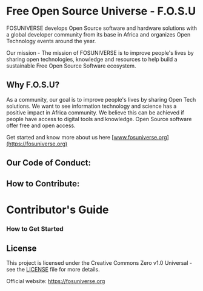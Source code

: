 











# Free Open Source Universe - F.O.S.U

FOSUNIVERSE develops Open Source software and hardware solutions with a global developer community from its base in Africa and organizes Open Technology events around the year. 

Our mission - The mission of FOSUNIVERSE is to improve people's lives by sharing open technologies, knowledge and resources to 
help build a sustainable Free Open Source Software ecosystem.

## Why F.O.S.U? 
As a community, our goal is to improve people's lives by sharing Open Tech solutions. We want to see information technology and science has a positive impact in Africa community. We believe this can be achieved if people have access to digital tools and knowledge. Open Source software offer free and open access.

Get started and know more about us here [www.fosuniverse.org](https://fosuniverse.org)

## Our Code of Conduct:

## How to Contribute:

# Contributor's Guide

### How to Get Started

## License

This project is licensed under the Creative Commons Zero v1.0 Universal - see the [LICENSE](LICENSE) file for more details.

Official website: https://fosuniverse.org
